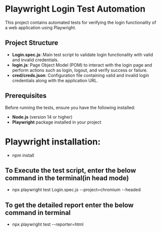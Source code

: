 # Playwright Login Test Automation

This project contains automated tests for verifying the login functionality of a web application using Playwright.

## Project Structure

- **Login.spec.js**: Main test script to validate login functionality with valid and invalid credentials.
- **login.js**: Page Object Model (POM) to interact with the login page and perform actions such as login, logout, and verify success or failure.
- **cred/creds.json**: Configuration file containing valid and invalid login credentials along with the application URL.

## Prerequisites

Before running the tests, ensure you have the following installed:

- **Node.js** (version 14 or higher)
- **Playwright** package installed in your project

# Playwright installation: 

- npm install

## To Execute the test script, enter the below command in the terminal(in head mode)

- npx playwright test Login.spec.js --project=chromium --headed

## To get the detailed report enter the below command in terminal

- npx playwright test --reporter=html